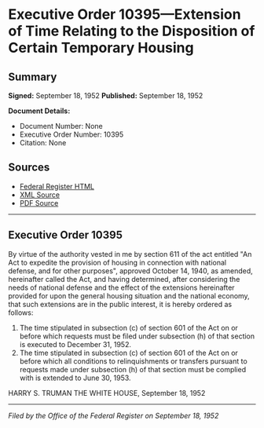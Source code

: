 # Executive Order 10395—Extension of Time Relating to the Disposition of Certain Temporary Housing

## Summary

**Signed:** September 18, 1952
**Published:** September 18, 1952

**Document Details:**
- Document Number: None
- Executive Order Number: 10395
- Citation: None

## Sources
- [Federal Register HTML](https://www.presidency.ucsb.edu/documents/executive-order-10395-extension-time-relating-the-disposition-certain-temporary-housing)
- [XML Source](None)
- [PDF Source](None)

---

## Executive Order 10395

By virtue of the authority vested in me by section 611 of the act entitled "An Act to expedite the provision of housing in connection with national defense, and for other purposes", approved October 14, 1940, as amended, hereinafter called the Act, and having determined, after considering the needs of national defense and the effect of the extensions hereinafter provided for upon the general housing situation and the national economy, that such extensions are in the public interest, it is hereby ordered as follows:
1. The time stipulated in subsection (c) of section 601 of the Act on or before which requests must be filed under subsection (h) of that section is executed to December 31, 1952.
2. The time stipulated in subsection (c) of section 601 of the Act on or before which all conditions to relinquishments or transfers pursuant to requests made under subsection (h) of that section must be complied with is extended to June 30, 1953.

HARRY S. TRUMAN
THE WHITE HOUSE,
September 18, 1952

---

*Filed by the Office of the Federal Register on September 18, 1952*

